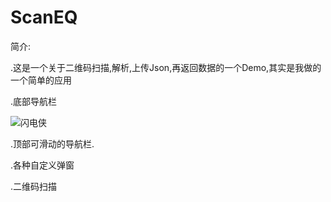 # ScanEQ
简介:

.这是一个关于二维码扫描,解析,上传Json,再返回数据的一个Demo,其实是我做的一个简单的应用



.底部导航栏


![闪电侠](https://github.com/FlashQin/Imgs/master/Imgs/timg.png)

.顶部可滑动的导航栏.


.各种自定义弹窗


.二维码扫描
